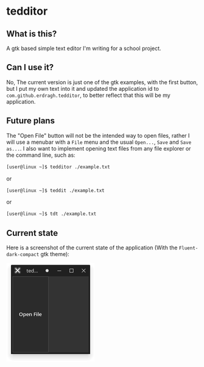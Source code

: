 # tedditor
## What is this?
A gtk based simple text editor I'm writing for a school project.

## Can I use it?
No,
The current version is just one of the gtk examples, with the first button, but I put my own text into it and updated the application id to `com.github.erdragh.tedditor`, to better reflect that this will be my application.

## Future plans
The "Open File" button will not be the intended way to open files, rather I will use a menubar with a `File` menu and the usual `Open...`, `Save` and `Save as...`. I also want to implement opening text files from any file explorer or the command line, such as:

```bash
[user@linux ~]$ tedditor ./example.txt
```

or

```bash
[user@linux ~]$ teddit ./example.txt
```

or

```bash
[user@linux ~]$ tdt ./example.txt
```

## Current state

Here is a screenshot of the current state of the application (With the `Fluent-dark-compact` gtk theme):

![homescreen](https://github.com/Erdragh/tedditor/raw/main/tedditor.png)